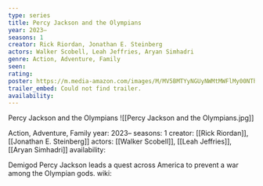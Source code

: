 ```yaml
---
type: series
title: Percy Jackson and the Olympians
year: 2023–
seasons: 1
creator: Rick Riordan, Jonathan E. Steinberg
actors: Walker Scobell, Leah Jeffries, Aryan Simhadri
genre: Action, Adventure, Family
seen:
rating: 
poster: https://m.media-amazon.com/images/M/MV5BMTYyNGUyNWMtMWFlMy00NThiLTk3YjItMWE2MzMzNmQwZTU3XkEyXkFqcGdeQXVyMTkxNjUyNQ@@._V1_SX300.jpg
trailer_embed: Could not find trailer.
availability:
---
```

Percy Jackson and the Olympians
![[Percy Jackson and the Olympians.jpg]]

Action, Adventure, Family
year: 2023–
seasons: 1
creator: [[Rick Riordan]], [[Jonathan E. Steinberg]]
actors: [[Walker Scobell]], [[Leah Jeffries]], [[Aryan Simhadri]]
availability:

Demigod Percy Jackson leads a quest across America to prevent a war among the Olympian gods.
wiki: 


